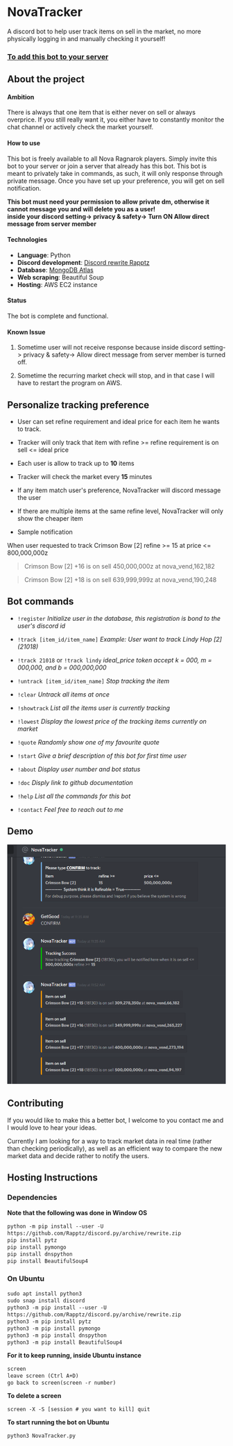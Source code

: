 
# NovaTracker

A discord bot to help user track items on sell in the market, no more physically logging in and manually checking it yourself!

### [To add this bot to your server](https://discordapp.com/api/oauth2/authorize?client_id=571526126602813441&permissions=2048&scope=bot)

  
## About the project


#### Ambition

There is always that one item that is either never on sell or always overprice. If you still really want it, you either have to constantly monitor the chat channel or actively check the market yourself.

#### How to use

This bot is freely available to all Nova Ragnarok players. Simply invite this bot to your server or join a server that already has this bot. This bot is meant to privately take in commands, as such, it will only response through private message. Once you have set up your preference, you will get on sell notification.


**This bot must need your permission to allow private dm, otherwise it cannot message you and will delete you as a user!**   
**inside your discord setting-> privacy & safety-> Turn ON Allow direct message from server member**

#### Technologies

- **Language**: Python
- **Discord development**: [Discord rewrite Rapptz](https://github.com/Rapptz/discord.py)
- **Database**: [MongoDB Atlas](https://www.mongodb.com/cloud/atlas)
- **Web scraping**: Beautiful Soup
- **Hosting**: AWS EC2 instance

#### Status

The bot is complete and functional.

#### Known Issue

1. Sometime user will not receive response because inside discord setting-> privacy & safety-> Allow direct message from server member is turned off.

2. Sometime the recurring market check will stop, and in that case I will have to restart the program on AWS.
  

## Personalize tracking preference

* User can set refine requirement and ideal price for each item he wants to track.

* Tracker will only track that item with refine >= refine requirement is on sell <= ideal price

* Each user is allow to track up to **10** items

* Tracker will check the market every **15** minutes

* If any item match user's preference, NovaTracker will discord message the user

* If there are multiple items at the same refine level, NovaTracker will only show the cheaper item

* Sample notification

When user requested to track Crimson Bow [2] refine >= 15 at price <= 800,000,000z

> Crimson Bow [2] +16 is on sell 450,000,000z at nova_vend,162,182

> Crimson Bow [2] +18 is on sell 639,999,999z at nova_vend,190,248

## Bot commands

*  `!register`
*Initialize user in the database, this registration is bond to the user's discord id*

*  `!track [item_id/item_name]`
*Example: User want to track Lindy Hop [2] (21018)*

*   `!track 21018` or `!track lindy`
*ideal_price token accept k = 000, m = 000,000, and b = 000,000,000*

*  `!untrack [item_id/item_name]`
*Stop tracking the item*

*  `!clear`
*Untrack all items at once*

*  `!showtrack`
*List all the items user is currently tracking*

*  `!lowest`
*Display the lowest price of the tracking items currently on market*

*  `!quote`
*Randomly show one of my favourite quote*

*  `!start`
*Give a brief description of this bot for first time user*

*  `!about`
*Display user number and bot status*

*  `!doc`
*Disply link to github documentation*
  
*  `!help`
*List all the commands for this bot*

*  `!contact`
*Feel free to reach out to me*

## Demo

![alt text](https://github.com/yatw/NovaTracker/blob/master/example.png)


## Contributing

If you would like to make this a better bot, I welcome to you contact me and I would love to hear your ideas.

Currently I am looking for a way to track market data in real time (rather than checking periodically), as well as an efficient way to compare the new market data and decide rather to notify the users.


## Hosting Instructions

### Dependencies

**Note that the following was done in Window OS**

```
python -m pip install --user -U https://github.com/Rapptz/discord.py/archive/rewrite.zip
pip install pytz
pip install pymongo
pip install dnspython
pip install BeautifulSoup4
```
### On Ubuntu

```
sudo apt install python3
sudo snap install discord
python3 -m pip install --user -U https://github.com/Rapptz/discord.py/archive/rewrite.zip
python3 -m pip install pytz
python3 -m pip install pymongo
python3 -m pip install dnspython
python3 -m pip install BeautifulSoup4
```
**For it to keep running, inside Ubuntu instance**

```
screen
leave screen (Ctrl A+D)
go back to screen(screen -r number)
```

**To delete a screen**
```
screen -X -S [session # you want to kill] quit
```

**To start running the bot on Ubuntu**
```
python3 NovaTracker.py
```

